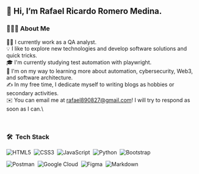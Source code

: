 

 <h2 alinear="izquierda"  >👋 Hi, I’m Rafael Ricardo Romero Medina.   </h2> 

### 👨🏻‍💻 About Me

  

👨‍💻 I currently work as a QA analyst.\
💡 I like to explore new technologies and develop software solutions and quick tricks.\
🎓 I'm currently studying test automation with playwright.\
🌱 I'm on my way to learning more about automation, cybersecurity, Web3, and software architecture.\
✍️ In my free time, I dedicate myself to writing blogs as hobbies or secondary activities.\
✉️ You can email me at rafael890827@gmail.com! I will try to respond as soon as I can.\

<br>

### 🛠 &nbsp;Tech Stack

![HTML5](https://img.shields.io/badge/html5-%23E34F26.svg?style=for-the-badge&logo=html5&logoColor=white)&nbsp;
![CSS3](https://img.shields.io/badge/css3-%231572B6.svg?style=for-the-badge&logo=css3&logoColor=white)&nbsp;
![JavaScript](https://img.shields.io/badge/javascript-%23323330.svg?style=for-the-badge&logo=javascript&logoColor=%23F7DF1E)&nbsp;
![Python](https://img.shields.io/badge/python-3670A0?style=for-the-badge&logo=python&logoColor=ffdd54)&nbsp;
![Bootstrap](https://img.shields.io/badge/bootstrap-%23563D7C.svg?style=for-the-badge&logo=bootstrap&logoColor=white)&nbsp;


![Postman](https://img.shields.io/badge/Postman-FF6C37?style=for-the-badge&logo=postman&logoColor=white)&nbsp;
![Google Cloud](https://img.shields.io/badge/GoogleCloud-%234285F4.svg?style=for-the-badge&logo=google-cloud&logoColor=white)&nbsp;
![Figma](https://img.shields.io/badge/figma-%23F24E1E.svg?style=for-the-badge&logo=figma&logoColor=white)&nbsp;
![Markdown](https://img.shields.io/badge/markdown-%23000000.svg?style=for-the-badge&logo=markdown&logoColor=white)&nbsp;




